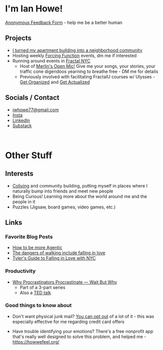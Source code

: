 # I'm Ian Howe!

[Anonymous Feedback Form](https://www.admonymous.co/ian-howe) - help me be a better human 
## Projects 
- [I turned my apartment building into a neighborhood community](https://ianhowe.substack.com/p/community-without-the-commute)
- Hosting weekly [Forcing Function](https://partiful.com/e/nMFjyUZRaPWsFzzUVEn0) events, dm me if interested
- Running around events in [Fractal NYC](https://fractalnyc.com/) 
  - Host of [Merlin's Open Mic!](https://partiful.com/e/Sglp5uQUK2g8P2dGTKtR) Give me your songs, your stories, your traffic cone digeridoos yearning to breathe free - DM me for details
  - Previously involved with facilitating FractalU courses w/ Ulysses - [Get Organized](https://fractalnyc.notion.site/FractalU-Spring-Semester-2025-49c328231bb642498fca307f1a7d25a9) and [Get Actualized](https://www.notion.so/ulyart/Get-Actualized-class-resources-18529d498c83806cb79dd2c49d3f394c)

<!-- 
## Get Accountable! 
I love to help people stop proastinating on a problem, and get people in a social circle where everyone holds each other accountabile to help them Achieve their goals, whether it's tidying your room or publishing a book. 

I can offer...
- Meeting you 1on1 
- Inviting you into a circle of like-minded people

[Sign up here](https://forms.gle/5RHuzvKszHsoJEKo6) if you're interested!
 -->

## Socials / Contact

* [iwhowe77@gmail.com](mailto:iwhowe77@gmail.com)   
* [Insta](https://www.instagram.com/defnotacactus/)   
* [LinkedIn](https://www.linkedin.com/in/ian-howe-softeng/)
* [Substack](https://substack.com/@ianhowe)

<br/>

# Other Stuff 

## Interests 
- [Coliving](https://supernuclear.substack.com/) and community building, putting myself in places where I naturally bump into friends and meet new people
- Being Curious\! Learning more about the world around me and the people in it   
- Puzzles (Jigsaw, board games, video games, etc.) 

## Links 

### Favorite Blog Posts

* [How to be more Agentic](https://usefulfictions.substack.com/p/how-to-be-more-agentic?utm_source=share&utm_medium=android&r=1un4ww&triedRedirect=true)
* [The dangers of walking include falling in love](https://bessstillman.substack.com/p/the-dangers-of-walking-include-falling)   
* [Tyler's Guide to Falling in Love with NYC](https://tyleralterman.notion.site/Tyler-s-guide-to-falling-in-love-with-NYC-dc371f0f0f284f0bab2ca74b671c80e4)

<!-- ### Podcasts 

* [99 Percent Invisible](https://99percentinvisible.org/episodes/)   
  * Excited for the Power Broker\!   
* [Clearer Thinking w/ Spencer Greenberg](https://podcast.clearerthinking.org/)  
* [NPR's Life Kit](https://open.spotify.com/show/5J0xAfsLX7bEYzGxOin4Sd?si=7d35cb475c174ff3)  
  * Wholesome, time-efficient, and designed with clear takeaways in each episode  
  * Ex: [Take your Salads from Drab to Fab](https://open.spotify.com/episode/6awpXDXExbRzMpPYSXsDT9?si=a044ae7e2b0f429e)  -->

### Productivity 

* [Why Procrastinators Procrastinate — Wait But Why](https://waitbutwhy.com/2013/10/why-procrastinators-procrastinate.html)  
  * Part of a 3-part series   
  * Also a [TED talk](https://www.youtube.com/watch?v=arj7oStGLkU) 

### Good things to know about  

* Don't want physical junk mail? [You can opt out](https://consumer.ftc.gov/articles/how-stop-junk-mail) of a lot of it - this was especially effective for me regarding credit card offers

* Have trouble identifying your emotions? There's a free nonprofit app that's really well designed to solve this problem, and helped me - https://howwefeel.org/



<!-- * [The MTA has a whatsapp!](https://api.whatsapp.com/send/?phone=16466286743&text=Hello,+MTA.+I+have+a+question&type=phone_number&app_absent=0) Easy opportunity to be proactive and make the subways a little bit more responsive to the chaos we often witness -->

<!-- ## Infotainment 

* Bill Wurtz \- The history of Japan -->


<!-- # WIP/figure out later

## Personal Philosophy 

* TBD -->



